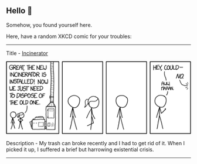 ## Hello 👀

Somehow, you found yourself here.

Here, have a random XKCD comic for your troubles:

-----------------------------------

Title - [Incinerator](https://xkcd.com/1821)

![Incinerator](./random_comic.png)

Description - My trash can broke recently and I had to get rid of it. When I picked it up, I suffered a brief but harrowing existential crisis.

-----------------------------------